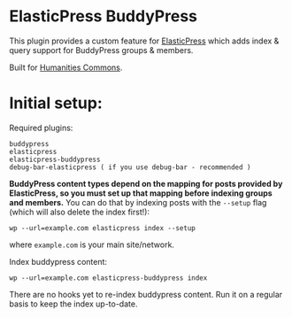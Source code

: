 # ElasticPress BuddyPress

This plugin provides a custom feature for [ElasticPress](https://github.com/10up/ElasticPress) which adds index & query support for BuddyPress groups & members.

Built for [Humanities Commons](https://hcommons.org).

# Initial setup:

Required plugins:

    buddypress
    elasticpress
    elasticpress-buddypress
    debug-bar-elasticpress ( if you use debug-bar - recommended )

__BuddyPress content types depend on the mapping for posts provided by ElasticPress, so you must set up that mapping before indexing groups and members.__ You can do that by indexing posts with the `--setup` flag (which will also delete the index first!):

    wp --url=example.com elasticpress index --setup

where `example.com` is your main site/network.

Index buddypress content:

    wp --url=example.com elasticpress-buddypress index

There are no hooks yet to re-index buddypress content. Run it on a regular basis to keep the index up-to-date.
